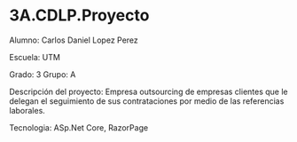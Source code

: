 # 3A.CDLP.Proyecto

Alumno: Carlos Daniel Lopez Perez

Escuela: UTM

Grado: 3 Grupo: A

Descripción del proyecto:
Empresa outsourcing de empresas clientes que le delegan el seguimiento de sus contrataciones por medio de las referencias laborales.

Tecnologia: ASp.Net Core, RazorPage
